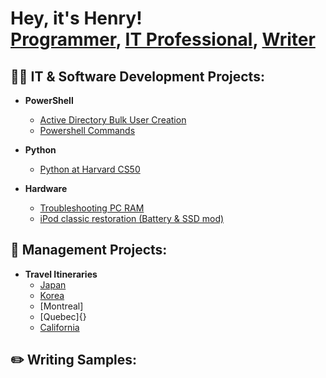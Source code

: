 <h1>Hey, it's Henry! <br/><a href="https://github.com/thethirdbirthday">Programmer</a>, <a href=>IT Professional</a>, <a href=>Writer</a>

<h2>👨‍💻 IT & Software Development Projects:</h2>


- <b>PowerShell</b>

  - [Active Directory Bulk User Creation]()
  - [Powershell Commands](https://github.com/thethirdbirthday/powershell-commands-practice)

- <b>Python </b>
  - [Python at Harvard CS50](https://github.com/thethirdbirthday/harvard_python)

- <b> Hardware </b>
  - [Troubleshooting PC RAM]()
  - [iPod classic restoration (Battery & SSD mod)]()
  
<h2>📆 Management Projects:</h2>

- <b>Travel Itineraries</b>
  - [Japan]()
  - [Korea]()
  - [Montreal]
  - [Quebec]{}
  - [California]()
    

<h2> ✏️ Writing Samples:</h2>
